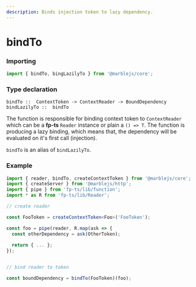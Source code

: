 ```yaml
---
description: Binds injection token to lazy dependency.
---
```


# bindTo

### **Importing** <a id="importing"></a>

```typescript
import { bindTo, bingLazilyTo } from '@marblejs/core';
```

### **Type declaration**

```text
bindTo ::  ContextToken -> ContextReader -> BoundDependency
bindLazilyTo ::  bindTo
```

The function is responsible for binding context token to `ContextReader` which can be a **fp-ts** `Reader` instance or plain a `() => T`. The function is producing a lazy binding, which means that, the dependency will be evaluated on it's first call \(injection\).

`bindTo` is an alias of `bindLazilyTo`. 

### **Example**

```typescript
import { reader, bindTo, createContextToken } from '@marblejs/core';
import { createServer } from '@marblejs/http';
import { pipe } from 'fp-ts/lib/function';
import * as R from 'fp-ts/lib/Reader';

// create reader

const FooToken = createContextToken<Foo>('FooToken');

const foo = pipe(reader, R.map(ask => {
  const otherDependency = ask(OtherToken);
  
  return { ... };
});


// bind reader to token

const boundDependency = bindTo(FooToken)(foo);
```



